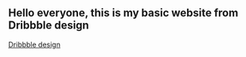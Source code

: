 ## Hello everyone, this is my basic website from Dribbble design
[Dribbble design](https://dribbble.com/shots/22660147-Pflanzen-Hydroponics-Dashboard)
